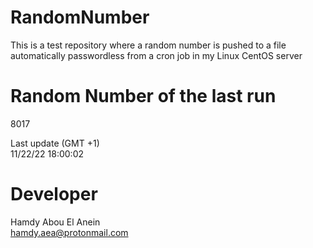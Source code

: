 # RandomNumber    
This is a test repository where a random number is pushed to a file automatically passwordless from a cron job in my Linux CentOS server    
# Random Number of the last run   
8017
      
Last update (GMT +1)    
11/22/22 18:00:02
# Developer    
Hamdy Abou El Anein   
hamdy.aea@protonmail.com
